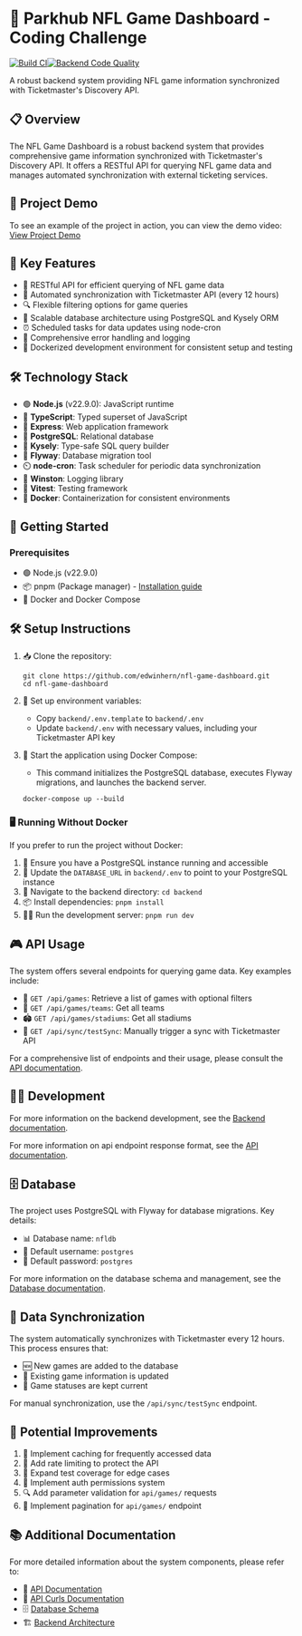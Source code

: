 # 🏈 Parkhub NFL Game Dashboard - Coding Challenge

[![Build CI](https://github.com/edwinhern/nfl-game-dashboard/actions/workflows/backend-ci.yml/badge.svg?branch=main)](https://github.com/edwinhern/nfl-game-dashboard/actions/workflows/backend-ci.yml)[![Backend Code Quality](https://github.com/edwinhern/nfl-game-dashboard/actions/workflows/backend-code-quality.yml/badge.svg?branch=main)](https://github.com/edwinhern/nfl-game-dashboard/actions/workflows/backend-code-quality.yml)

A robust backend system providing NFL game information synchronized with Ticketmaster's Discovery API.


## 📋 Overview

The NFL Game Dashboard is a robust backend system that provides comprehensive game information synchronized with Ticketmaster's Discovery API. It offers a RESTful API for querying NFL game data and manages automated synchronization with external ticketing services.

## 🎥 Project Demo

To see an example of the project in action, you can view the demo video:
[View Project Demo](https://photos.onedrive.com/share/814EB5940A8CC8AF!149046?cid=814EB5940A8CC8AF&resId=814EB5940A8CC8AF!149046&authkey=!AGSJl13Mt-p0s1Q&ithint=video&e=9kS8H1)

## 🌟 Key Features

- 🚀 RESTful API for efficient querying of NFL game data
- 🔄 Automated synchronization with Ticketmaster API (every 12 hours)
- 🔍 Flexible filtering options for game queries
- 🐘 Scalable database architecture using PostgreSQL and Kysely ORM
- ⏰ Scheduled tasks for data updates using node-cron
- 🚦 Comprehensive error handling and logging
- 🐳 Dockerized development environment for consistent setup and testing

## 🛠️ Technology Stack

- 🟢 **Node.js** (v22.9.0): JavaScript runtime
- 🔷 **TypeScript**: Typed superset of JavaScript
- 🚂 **Express**: Web application framework
- 🐘 **PostgreSQL**: Relational database
- 🔑 **Kysely**: Type-safe SQL query builder
- 🦋 **Flyway**: Database migration tool
- ⏲️ **node-cron**: Task scheduler for periodic data synchronization
- 📝 **Winston**: Logging library
- 🧪 **Vitest**: Testing framework
- 🐳 **Docker**: Containerization for consistent environments

## 🚀 Getting Started

### Prerequisites

- 🟢 Node.js (v22.9.0)
- 📦 pnpm (Package manager) - [Installation guide](https://pnpm.io/installation)
- 🐳 Docker and Docker Compose

## 🛠️ Setup Instructions

1. 📥 Clone the repository:
   ```
   git clone https://github.com/edwinhern/nfl-game-dashboard.git
   cd nfl-game-dashboard
   ```

2. 🔑 Set up environment variables:
   - Copy `backend/.env.template` to `backend/.env`
   - Update `backend/.env` with necessary values, including your Ticketmaster API key

3. 🚀 Start the application using Docker Compose:

   - This command initializes the PostgreSQL database, executes Flyway migrations, and launches the backend server.
   ```
   docker-compose up --build
   ```
### 🖥️ Running Without Docker

If you prefer to run the project without Docker:

1. 🐘 Ensure you have a PostgreSQL instance running and accessible
2. 🔗 Update the `DATABASE_URL` in `backend/.env` to point to your PostgreSQL instance
3. 📂 Navigate to the backend directory: `cd backend`
4. 📦 Install dependencies: `pnpm install`
5. 🏃‍♂️ Run the development server: `pnpm run dev`

## 🎮 API Usage

The system offers several endpoints for querying game data. Key examples include:

- 🏉 `GET /api/games`: Retrieve a list of games with optional filters
- 👥 `GET /api/games/teams`: Get all teams
- 🏟️ `GET /api/games/stadiums`: Get all stadiums
- 🔄 `GET /api/sync/testSync`: Manually trigger a sync with Ticketmaster API

For a comprehensive list of endpoints and their usage, please consult the [API documentation](docs/API.md).

## 👩‍💻 Development

For more information on the backend development, see the [Backend documentation](docs/BACKEND.md).

For more information on api endpoint response format, see the [API documentation](docs/API.md).

## 🗄️ Database

The project uses PostgreSQL with Flyway for database migrations. Key details:

- 📊 Database name: `nfldb`
- 👤 Default username: `postgres`
- 🔑 Default password: `postgres`

For more information on the database schema and management, see the [Database documentation](docs/DATABASE.md).

## 🔄 Data Synchronization

The system automatically synchronizes with Ticketmaster every 12 hours. This process ensures that:

- 🆕 New games are added to the database
- 🔄 Existing game information is updated
- 🚦 Game statuses are kept current

For manual synchronization, use the `/api/sync/testSync` endpoint.

## 🚀 Potential Improvements

1. 🚀 Implement caching for frequently accessed data
2. 🛑 Add rate limiting to protect the API
3. 🧪 Expand test coverage for edge cases
4. 🔐 Implement auth permissions system
5. 🔍 Add parameter validation for `api/games/` requests
6. 📄 Implement pagination for `api/games/` endpoint

## 📚 Additional Documentation

For more detailed information about the system components, please refer to:

- 📘 [API Documentation](docs/API.md)
- 📘 [API Curls Documentation](docs/API.md)
- 🗄️ [Database Schema](docs/DATABASE.md)
- 🏗️ [Backend Architecture](docs/BACKEND.md)